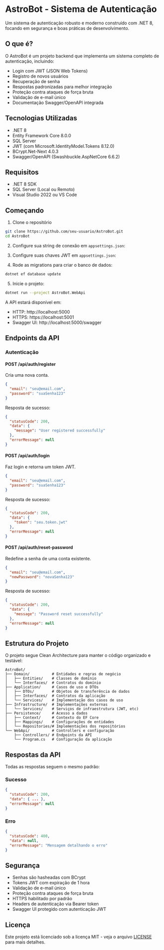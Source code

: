 # AstroBot - Sistema de Autenticação

Um sistema de autenticação robusto e moderno construído com .NET 8, focando em segurança e boas práticas de desenvolvimento.

## O que é?

O AstroBot é um projeto backend que implementa um sistema completo de autenticação, incluindo:
- Login com JWT (JSON Web Tokens)
- Registro de novos usuários
- Recuperação de senha
- Respostas padronizadas para melhor integração
- Proteção contra ataques de força bruta
- Validação de e-mail único
- Documentação Swagger/OpenAPI integrada

## Tecnologias Utilizadas

- .NET 8
- Entity Framework Core 8.0.0
- SQL Server
- JWT (com Microsoft.IdentityModel.Tokens 8.12.0)
- BCrypt.Net-Next 4.0.3
- Swagger/OpenAPI (Swashbuckle.AspNetCore 6.6.2)

## Requisitos

- .NET 8 SDK
- SQL Server (Local ou Remoto)
- Visual Studio 2022 ou VS Code

## Começando

1. Clone o repositório
```bash
git clone https://github.com/seu-usuario/AstroBot.git
cd AstroBot
```

2. Configure sua string de conexão em `appsettings.json`:

3. Configure suas chaves JWT em `appsettings.json`:

4. Rode as migrations para criar o banco de dados:
```bash
dotnet ef database update
```

5. Inicie o projeto:
```bash
dotnet run --project AstroBot.WebApi
```

A API estará disponível em:
- HTTP: http://localhost:5000
- HTTPS: https://localhost:5001
- Swagger UI: http://localhost:5000/swagger

## Endpoints da API

### Autenticação

#### POST /api/auth/register
Cria uma nova conta.
```json
{
  "email": "seu@email.com",
  "password": "suaSenha123"
}
```
Resposta de sucesso:
```json
{
  "statusCode": 200,
  "data": {
    "message": "User registered successfully"
  },
  "errorMessage": null
}
```

#### POST /api/auth/login
Faz login e retorna um token JWT.
```json
{
  "email": "seu@email.com",
  "password": "suaSenha123"
}
```
Resposta de sucesso:
```json
{
  "statusCode": 200,
  "data": {
    "token": "seu.token.jwt"
  },
  "errorMessage": null
}
```

#### POST /api/auth/reset-password
Redefine a senha de uma conta existente.
```json
{
  "email": "seu@email.com",
  "newPassword": "novaSenha123"
}
```
Resposta de sucesso:
```json
{
  "statusCode": 200,
  "data": {
    "message": "Password reset successfully"
  },
  "errorMessage": null
}
```

## Estrutura do Projeto

O projeto segue Clean Architecture para manter o código organizado e testável:

```
AstroBot/
├── Domain/          # Entidades e regras de negócio
│   ├── Entities/    # Classes de domínio
│   └── Interfaces/  # Contratos do domínio
├── Application/     # Casos de uso e DTOs
│   ├── DTOs/        # Objetos de transferência de dados
│   ├── Interfaces/  # Contratos da aplicação
│   └── Services/    # Implementação dos casos de uso
├── Infrastructure/  # Implementações externas
│   └── Services/    # Serviços de infraestrutura (JWT, etc)
├── Persistence/     # Acesso a dados
│   ├── Context/     # Contexto do EF Core
│   ├── Mappings/    # Configurações de entidades
│   └── Repositories/# Implementações dos repositórios
└── WebApi/          # Controllers e configuração
    ├── Controllers/ # Endpoints da API
    └── Program.cs   # Configuração da aplicação
```

## Respostas da API

Todas as respostas seguem o mesmo padrão:

### Sucesso
```json
{
  "statusCode": 200,
  "data": { ... },
  "errorMessage": null
}
```

### Erro
```json
{
  "statusCode": 400,
  "data": null,
  "errorMessage": "Mensagem detalhando o erro"
}
```

## Segurança

- Senhas são hasheadas com BCrypt
- Tokens JWT com expiração de 1 hora
- Validação de e-mail único
- Proteção contra ataques de força bruta
- HTTPS habilitado por padrão
- Headers de autenticação via Bearer token
- Swagger UI protegido com autenticação JWT

## Licença

Este projeto está licenciado sob a licença MIT - veja o arquivo [LICENSE](LICENSE) para mais detalhes.